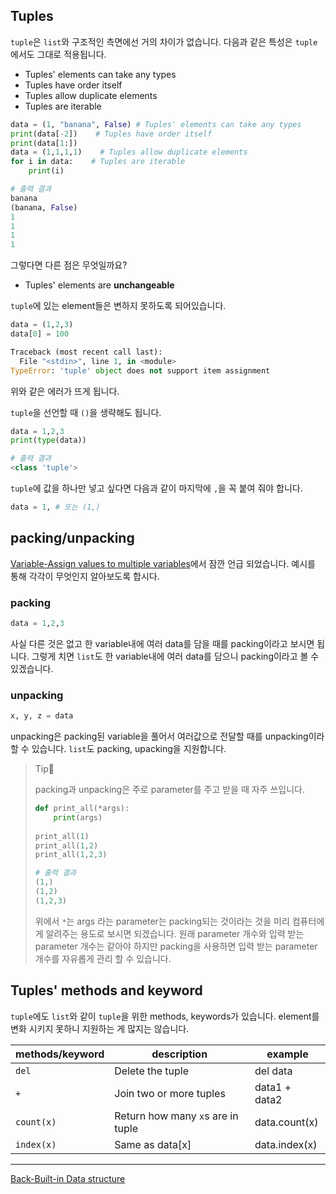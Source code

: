 ## Tuples

`tuple`은 `list`와 구조적인 측면에선 거의 차이가 없습니다. 다음과 같은 특성은 `tuple`에서도 그대로 적용됩니다.

- Tuples' elements can take any types
- Tuples have order itself
- Tuples allow duplicate elements
- Tuples are iterable

```python
data = (1, "banana", False) # Tuples' elements can take any types
print(data[-2])    # Tuples have order itself
print(data[1:])    
data = (1,1,1,1)    # Tuples allow duplicate elements
for i in data:    # Tuples are iterable
    print(i)
```

```python
# 출력 결과
banana
(banana, False)
1
1
1
1
```

그렇다면 다른 점은 무엇일까요?

- Tuples' elements are **unchangeable**

`tuple`에 있는 element들은 변하지 못하도록 되어있습니다. 

```python
data = (1,2,3)
data[0] = 100
```

```python
Traceback (most recent call last):
  File "<stdin>", line 1, in <module>
TypeError: 'tuple' object does not support item assignment
```

위와 같은 에러가 뜨게 됩니다. 

`tuple`을 선언할 때 `()`을 생략해도 됩니다.

```python
data = 1,2,3
print(type(data))
```

```python
# 출력 결과
<class 'tuple'>
```

`tuple`에 값을 하나만 넣고 싶다면 다음과 같이 마지막에 `,`을 꼭 붙여 줘야 합니다.

```python
data = 1, # 또는 (1,)
```

## packing/unpacking

[Variable-Assign values to multiple variables](./Variables.md#Assign-values-to-multiple-variables)에서 잠깐 언급 되었습니다. 예시를 통해 각각이 무엇인지 알아보도록 합시다.

### packing

```python
data = 1,2,3
```

사실 다른 것은 없고 한 variable내에 여러 data를 담을 때를 packing이라고 보시면 됩니다. 그렇게 치면 `list`도 한 variable내에 여러 data를 담으니 packing이라고 볼 수 있겠습니다.

### unpacking

```python
x, y, z = data
```

unpacking은 packing된 variable을 풀어서 여러값으로 전달할 때를 unpacking이라 할 수 있습니다. `list`도 packing, upacking을 지원합니다. 

> Tip👀
>
> packing과 unpacking은 주로 parameter를 주고 받을 때 자주 쓰입니다.
>
> ```python
> def print_all(*args):
>     print(args)
>         
> print_all(1)
> print_all(1,2) 
> print_all(1,2,3)
> ```
>
> ```python
> # 출력 결과
> (1,)
> (1,2)
> (1,2,3)
> ```
>
> 위에서 `*`는 args 라는 parameter는 packing되는 것이라는 것을 미리 컴퓨터에게 알려주는 용도로 보시면 되겠습니다. 원래 parameter 개수와 입력 받는 parameter 개수는 같아야 하지만 packing을 사용하면 입력 받는 parameter 개수를 자유롭게 관리 할 수 있습니다.

## Tuples' methods and keyword

`tuple`에도 `list`와 같이 `tuple`을 위한 methods, keywords가 있습니다. element를 변화 시키지 못하니 지원하는 게 많지는 않습니다.

| methods/keyword | description                       | example       |
| --------------- | --------------------------------- | ------------- |
| `del`           | Delete the tuple                  | del data      |
| `+`             | Join two or more tuples           | data1 + data2 |
| `count(x)`      | Return how many `x`s are in tuple | data.count(x) |
| `index(x)`      | Same as data[x]                   | data.index(x) |

---

[Back-Built-in Data structure](./Built-in-Data-structure.md)